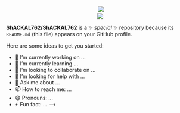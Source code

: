 <div id="stat" align="center">
    <img src="https://github-profile-summary-cards.vercel.app/api/cards/profile-details?username=shackal762&theme=github_dark" alt=""/>
  <img src ="https://github-readme-stats.vercel.app/api?username=shackal762&show_icons=true&theme=github_dark" />
<br/>
     <img src="https://github-readme-stats.vercel.app/api/top-langs/?username=shackal762&theme=github_dark"" />
</div>
 


<!--
**ShACKAL762/ShACKAL762** is a ✨ _special_ ✨ repository because its `README.md` (this file) appears on your GitHub profile.

Here are some ideas to get you started:

- 🔭 I’m currently working on ...
- 🌱 I’m currently learning ...
- 👯 I’m looking to collaborate on ...
- 🤔 I’m looking for help with ...
- 💬 Ask me about ...
- 📫 How to reach me: ...
- 😄 Pronouns: ...
- ⚡ Fun fact: ...
-->
**ShACKAL762/ShACKAL762** is a ✨ _special_ ✨ repository because its `README.md` (this file) appears on your GitHub profile.

Here are some ideas to get you started:

- 🔭 I’m currently working on ...
- 🌱 I’m currently learning ...
- 👯 I’m looking to collaborate on ...
- 🤔 I’m looking for help with ...
- 💬 Ask me about ...
- 📫 How to reach me: ...
- 😄 Pronouns: ...
- ⚡ Fun fact: ...
-->
